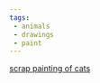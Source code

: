 ```yaml
---
tags:
 - animals
 - drawings
 - paint
---
```

[scrap painting of cats](https://www.facebook.com/reel/225940599801149)
